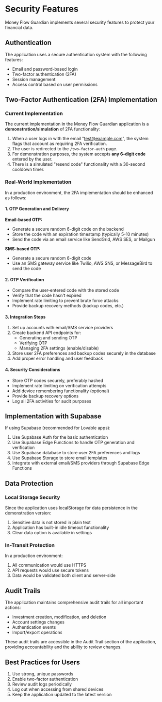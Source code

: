 
# Security Features

Money Flow Guardian implements several security features to protect your financial data.

## Authentication

The application uses a secure authentication system with the following features:

- Email and password-based login
- Two-factor authentication (2FA)
- Session management
- Access control based on user permissions

## Two-Factor Authentication (2FA) Implementation

### Current Implementation

The current implementation in the Money Flow Guardian application is a **demonstration/simulation** of 2FA functionality:

1. When a user logs in with the email "test@example.com", the system flags that account as requiring 2FA verification.
2. The user is redirected to the `/two-factor-auth` page.
3. For demonstration purposes, the system accepts **any 6-digit code** entered by the user.
4. There is a simulated "resend code" functionality with a 30-second cooldown timer.

### Real-World Implementation

In a production environment, the 2FA implementation should be enhanced as follows:

#### 1. OTP Generation and Delivery

**Email-based OTP:**
- Generate a secure random 6-digit code on the backend
- Store the code with an expiration timestamp (typically 5-10 minutes)
- Send the code via an email service like SendGrid, AWS SES, or Mailgun

**SMS-based OTP:**
- Generate a secure random 6-digit code
- Use an SMS gateway service like Twilio, AWS SNS, or MessageBird to send the code

#### 2. OTP Verification

- Compare the user-entered code with the stored code
- Verify that the code hasn't expired
- Implement rate limiting to prevent brute force attacks
- Provide backup recovery methods (backup codes, etc.)

#### 3. Integration Steps

1. Set up accounts with email/SMS service providers
2. Create backend API endpoints for:
   - Generating and sending OTP
   - Verifying OTP
   - Managing 2FA settings (enable/disable)
3. Store user 2FA preferences and backup codes securely in the database
4. Add proper error handling and user feedback

#### 4. Security Considerations

- Store OTP codes securely, preferably hashed
- Implement rate limiting on verification attempts
- Add device remembering functionality (optional)
- Provide backup recovery options
- Log all 2FA activities for audit purposes

## Implementation with Supabase

If using Supabase (recommended for Lovable apps):

1. Use Supabase Auth for the basic authentication
2. Use Supabase Edge Functions to handle OTP generation and verification
3. Use Supabase database to store user 2FA preferences and logs
4. Use Supabase Storage to store email templates
5. Integrate with external email/SMS providers through Supabase Edge Functions

## Data Protection

### Local Storage Security

Since the application uses localStorage for data persistence in the demonstration version:

1. Sensitive data is not stored in plain text
2. Application has built-in idle timeout functionality
3. Clear data option is available in settings

### In-Transit Protection

In a production environment:

1. All communication would use HTTPS
2. API requests would use secure tokens
3. Data would be validated both client and server-side

## Audit Trails

The application maintains comprehensive audit trails for all important actions:

- Investment creation, modification, and deletion
- Account settings changes
- Authentication events
- Import/export operations

These audit trails are accessible in the Audit Trail section of the application, providing accountability and the ability to review changes.

## Best Practices for Users

1. Use strong, unique passwords
2. Enable two-factor authentication
3. Review audit logs periodically
4. Log out when accessing from shared devices
5. Keep the application updated to the latest version
